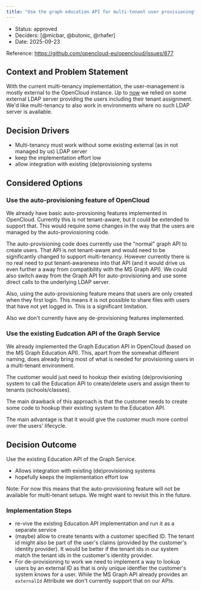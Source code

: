 ```yaml
---
title: "Use the graph education API for multi-tenant user provisioning"
---
```


* Status: approved
* Deciders: [@micbar, @butonic, @rhafer]
* Date: 2025-09-23

Reference: https://github.com/opencloud-eu/opencloud/issues/877

## Context and Problem Statement

With the current multi-tenancy implementation, the user-management is mostly external
to the OpenCloud instance. Up to [now](../0001-simple-multi-tenancy-using-a-single-opencloud-instance.md)
we relied on some external LDAP server providing the users including their tenant assignment.
We'd like multi-tenancy to also work in environments where no such LDAP server is available.

## Decision Drivers

* Multi-tenancy must work without some existing external (as in not managed by us) LDAP server
* keep the implementation effort low
* allow integration with existing (de)provisioning systems

## Considered Options

### Use the auto-provisioning feature of OpenCloud

We already have basic auto-provsioning features implemented in OpenCloud.
Currently this is not tenant-aware, but it could be extended to support that.
This would require some changes in the way that the users are managed by the
auto-proviosioning code.

The auto-provisioning code does currently use the "normal" graph API to create
users. That API is not tenant-aware and would need to be significantly changed
to support multi-tenancy. However currently there is no real need to put
tenant-awareness into that API (and it would drive us even further a away from
compatibility with the MS Graph API). We could also switch away from the Graph API
for auto-provisioning and use some direct calls to the underlying LDAP server.

Also, using the auto-provisioning feature means that users are only created
when they first login. This means it is not possible to share files with users that
have not yet logged in. This is a significant limitation.

Also we don't currently have any de-provisioning features implemented.

### Use the existing Eudcation API of the Graph Service

We already implemented the Graph Education API in OpenCloud (based on the MS Graph Education API).
This, apart from the somewhat different naming, does already bring most of what is needed
for provisioning users in a multi-tenant environment.

The customer would just need to hookup their existing (de)provisioning system to call the
Education API to create/delete users and assign them to tenants (schools/classes).

The main drawback of this approach is that the customer needs to create some code to
hookup their existing system to the Education API.

The main advantage is that it would give the customer much more control over the users' lifecycle.

## Decision Outcome

Use the existing Education API of the Graph Service.

* Allows integration with existing (de)provisioning systems
* hopefully keeps the implementation effort low

Note: For now this means that the auto-provisioning feature will not be available for
multi-tenant setups. We might want to revisit this in the future.

### Implementation Steps

* re-vive the existing Education API implementation and run it as a separate service
* (maybe) allow to create tenants with a customer specified ID. The tenant id might also be
  part of the user's claims (provided by the customer's identity provider). It would be better
  if the tenant ids in our system match the tenant ids in the customer's identity provider.
* For de-provisioning to work we need to implement a way to lookup users by an external ID as
  that is only unique identfier the customer's system knows for a user. While the MS Graph API
  already provides an `externalId` Attribute we don't currently support that on our APIs.

